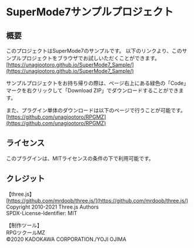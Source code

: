 # SuperMode7サンプルプロジェクト
## 概要
このプロジェクトはSuperMode7のサンプルです。
以下のリンクより、このサンプルプロジェクトをブラウザでお試しいただくことができます。<br>
[https://unagiootoro.github.io/SuperMode7_Sample/](https://unagiootoro.github.io/SuperMode7_Sample/)

サンプルプロジェクトをお持ち帰りの際は、ページ右上にある緑色の「Code」マークを右クリックして「Download ZIP」でダウンロードすることができます。

また、プラグイン単体のダウンロードは以下のページで行うことが可能です。
[https://github.com/unagiootoro/RPGMZ](https://github.com/unagiootoro/RPGMZ)

## ライセンス
このプラグインは、MITライセンスの条件の下で利用可能です。

## クレジット
【three.js】<br>
[https://github.com/mrdoob/three.js/](https://github.com/mrdoob/three.js/)<br>
Copyright 2010-2021 Three.js Authors<br>
SPDX-License-Identifier: MIT<br>

【制作ツール】<br>
RPGツクールMZ<br>
©2020 KADOKAWA CORPORATION./YOJI OJIMA
